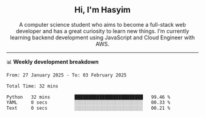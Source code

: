<h2 align="center">Hi, I'm Hasyim</h2>

<p align="center">A computer science student who aims to become a full-stack web developer and has a great curiosity to learn new things. I’m currently learning backend development using JavaScript and Cloud Engineer with AWS.</p>

---

📊 **Weekly development breakdown**

<!--START_SECTION:waka-->

```txt
From: 27 January 2025 - To: 03 February 2025

Total Time: 32 mins

Python   32 mins         █████████████████████████   99.46 %
YAML     0 secs          ░░░░░░░░░░░░░░░░░░░░░░░░░   00.33 %
Text     0 secs          ░░░░░░░░░░░░░░░░░░░░░░░░░   00.21 %
```

<!--END_SECTION:waka-->

<!-- - You can reach me on **hasyim11c@gmail.com** -->

